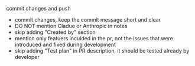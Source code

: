 commit changes and push

- commit changes, keep the commit message short and clear
- DO NOT mention Cladue or Anthropic in notes
- skip adding "Created by" section
- mention only featuers inculded in the pr, not the issues that were introduced and fixed during development
- skip adding "Test plan" in PR description, it should be tested already by developer